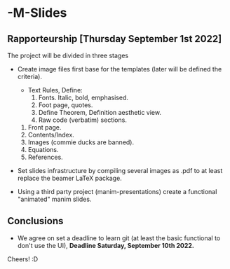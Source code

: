 # -M-Slides
## Rapporteurship [Thursday September 1st 2022]
The project will be divided in three stages
- Create image files first base for the templates (later will be defined the criteria).

  - Text Rules, Define:
    1. Fonts. Italic, bold, emphasised.
    2. Foot page, quotes.
    3. Define Theorem, Definition aesthetic view.
    4. Raw code (verbatim) sections.
  
  1. Front page.
  2. Contents/Index.
  3. Images (commie ducks are banned).
  4. Equations.
  5. References.

- Set slides infrastructure by compiling several images as .pdf to at least replace the beamer LaTeX package.
- Using a third party project (manim-presentations) create a functional "animated" manim slides.

## Conclusions
- We agree on set a deadline to learn git (at least the basic functional to don't use the UI), **Deadline Saturday, September 10th 2022.**


Cheers! :D
